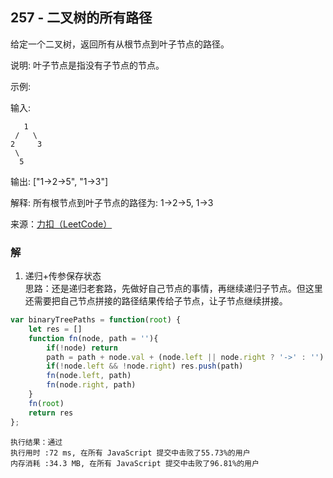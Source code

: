 ## 257 - 二叉树的所有路径
给定一个二叉树，返回所有从根节点到叶子节点的路径。

说明: 叶子节点是指没有子节点的节点。

示例:

输入:
```
   1
 /   \
2     3
 \
  5
```
输出: ["1->2->5", "1->3"]

解释: 所有根节点到叶子节点的路径为: 1->2->5, 1->3

来源：[力扣（LeetCode）](https://leetcode-cn.com/problems/binary-tree-paths)

### 解
1. 递归+传参保存状态  
思路：还是递归老套路，先做好自己节点的事情，再继续递归子节点。但这里还需要把自己节点拼接的路径结果传给子节点，让子节点继续拼接。
```js
var binaryTreePaths = function(root) {
    let res = []
    function fn(node, path = ''){
        if(!node) return
        path = path + node.val + (node.left || node.right ? '->' : '')
        if(!node.left && !node.right) res.push(path)
        fn(node.left, path)
        fn(node.right, path)
    }
    fn(root)
    return res
};
```
```
执行结果：通过
执行用时 :72 ms, 在所有 JavaScript 提交中击败了55.73%的用户
内存消耗 :34.3 MB, 在所有 JavaScript 提交中击败了96.81%的用户
```